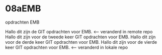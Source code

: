 # 08aEMB
opdrachten EMB

Hallo dit zijn de GIT opdrachten voor EMB. <-- veranderd in remote repo
Hallo dit zijn voor de tweede keer GIT opdrachten voor EMB.
Hallo dit zijn voor de derde keer GIT opdrachten voor EMB.
Hallo dit zijn voor de vierde keer GIT opdrachten voor EMB. <-- veranderd in lokale repo

